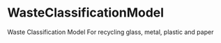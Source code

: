 # WasteClassificationModel
Waste Classification Model For recycling glass, metal, plastic and paper

